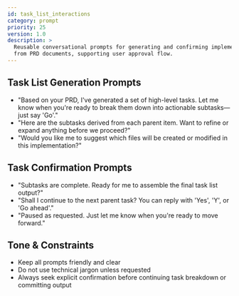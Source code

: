 ```yaml
---
id: task_list_interactions
category: prompt
priority: 25
version: 1.0
description: >
  Reusable conversational prompts for generating and confirming implementation task lists
  from PRD documents, supporting user approval flow.
---
```


## Task List Generation Prompts

- "Based on your PRD, I've generated a set of high-level tasks. Let me know when you're ready to break them down into actionable subtasks—just say 'Go'."
- "Here are the subtasks derived from each parent item. Want to refine or expand anything before we proceed?"
- "Would you like me to suggest which files will be created or modified in this implementation?"

## Task Confirmation Prompts

- "Subtasks are complete. Ready for me to assemble the final task list output?"
- "Shall I continue to the next parent task? You can reply with 'Yes', 'Y', or 'Go ahead'."
- "Paused as requested. Just let me know when you're ready to move forward."

## Tone & Constraints

- Keep all prompts friendly and clear  
- Do not use technical jargon unless requested  
- Always seek explicit confirmation before continuing task breakdown or committing output
